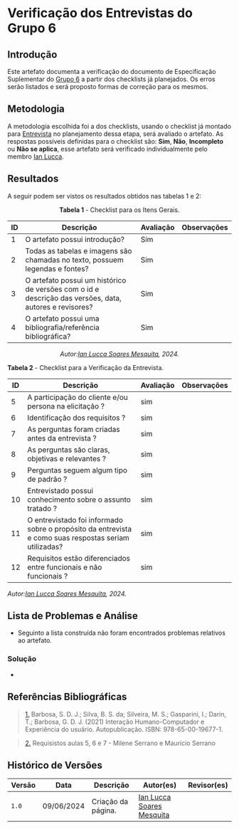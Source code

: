 # Verificação dos Entrevistas do Grupo 6

## Introdução

Este artefato documenta a verificação do documento de Especificação Suplementar do [Grupo 6](https://requisitos-de-software.github.io/2024.1-Firefox/) a partir dos checklists já planejados. Os erros serão listados e será proposto formas de correção para os mesmos.


## Metodologia

A metodologia escolhida foi a dos checklists, usando o checklist já montado para [Entrevista](docs/Verificacao/entrega2/planejamento_entr_2.m) no planejamento dessa etapa, será avaliado o artefato. As respostas possíveis definidas para o checklist são:
**Sim**, **Não**, **Incompleto** ou **Não se aplica**, esse artefato será verificado individualmente pelo membro  [Ian Lucca](https://github.com/IanLucca12).



## Resultados

A seguir podem ser vistos os resultados obtidos nas tabelas 1 e 2: 

<center>

**Tabela 1** - Checklist para os Itens Gerais.

| ID  | Descrição                                                                                              | Avaliação | Observações |
| --- | ------------------------------------------------------------------------------------------------------ | --------- | ----------- |
| 1   | O artefato possui introdução?                                                                          |   Sim        |             |
| 2   | Todas as tabelas e imagens são chamadas no texto, possuem legendas e fontes?                                      |  Sim         |             |
| 3   | O artefato possui um histórico de versões com o id e descrição das versões, data, autores e revisores? |   Sim        |             |
| 4   |     O artefato possui uma bibliografia/referência bibliográfica?                            |   Sim        |             |

_Autor:[Ian Lucca Soares Mesquita](https://github.com/IanLucca12), 2024._


</center>



**Tabela 2** - Checklist para a Verificação da Entrevista.

| ID   | Descrição                                                                                         | Avaliação | Observações |
| ---- | ------------------------------------------------------------------------------------------------- | --------- | ----------- |
| 5 |         A participação do cliente e/ou persona na elicitação ?                                          |       sim    |          |            |
| 6 |          Identificação dos requisitos ?                                            |       sim    |          |            |
| 7 |         As perguntas foram criadas antes da entrevista ?                                          |    sim       |          |            |
| 8 |          As perguntas são claras, objetivas e relevantes ?	                                           |sim|          |            |
| 9 |          Perguntas seguem algum tipo de padrão ?                                           |sim|         |            |
| 10 |         Entrevistado possui conhecimento sobre o assunto tratado ?                                            |    sim       |          |            |
| 11 |         O entrevistado foi informado sobre o propósito da entrevista e como suas respostas seriam utilizadas?                                            |    sim       |          |            |
| 12 |        Requisitos estão diferenciados entre funcionais e não funcionais ? |sim|||

_Autor:[Ian Lucca Soares Mesquita](https://github.com/IanLucca12), 2024._

</center>



## Lista de Problemas e Análise 

- Seguinto a lista construída não foram encontrados problemas relativos ao artefato.

### Solução

- 



## Referências Bibliográficas

> <a id="FTF1Ref" href="#FTF1">1.</a>  Barbosa, S. D. J.; Silva, B. S. da; Silveira, M. S.; Gasparini, I.; Darin, T.; Barbosa, G. D. J. (2021)
Interação Humano-Computador e Experiência do usuário. Autopublicação. ISBN: 978-65-00-19677-1.

> <a id="FTF2Ref" href="#FTF2">2.</a> Requisistos aulas 5, 6 e 7 - Milene Serrano e Maurício Serrano


## Histórico de Versões

| Versão | Data       | Descrição                                   | Autor(es)                                        | Revisor(es)                                      |
| ------ | ---------- | ------------------------------------------- | ------------------------------------------------ | ------------------------------------------------ |
| `1.0`  | 09/06/2024 | Criação da página.                          | [Ian Lucca Soares Mesquita](https://github.com/IanLucca12) | |
